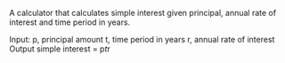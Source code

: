 A calculator that calculates simple interest given principal, annual rate of interest and time period in years.

Input:
   p, principal amount 
   t, time period in years
   r, annual rate of interest
Output
   simple interest = p*t*r
